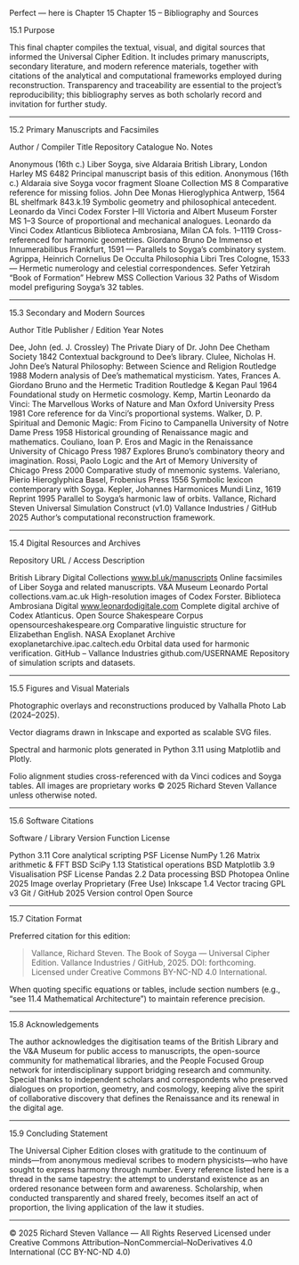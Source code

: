 Perfect — here is Chapter 15 Chapter 15 – Bibliography and Sources

15.1 Purpose

This final chapter compiles the textual, visual, and digital sources that informed the Universal Cipher Edition.  It includes primary manuscripts, secondary literature, and modern reference materials, together with citations of the analytical and computational frameworks employed during reconstruction.  Transparency and traceability are essential to the project’s reproducibility; this bibliography serves as both scholarly record and invitation for further study.


---

15.2 Primary Manuscripts and Facsimiles

Author / Compiler	Title	Repository	Catalogue No.	Notes

Anonymous (16th c.)	Liber Soyga, sive Aldaraia	British Library, London	Harley MS 6482	Principal manuscript basis of this edition.
Anonymous (16th c.)	Aldaraia sive Soyga vocor fragment	Sloane Collection	MS 8	Comparative reference for missing folios.
John Dee	Monas Hieroglyphica	Antwerp, 1564	BL shelfmark 843.k.19	Symbolic geometry and philosophical antecedent.
Leonardo da Vinci	Codex Forster I–III	Victoria and Albert Museum	Forster MS 1–3	Source of proportional and mechanical analogues.
Leonardo da Vinci	Codex Atlanticus	Biblioteca Ambrosiana, Milan	CA fols. 1–1119	Cross-referenced for harmonic geometries.
Giordano Bruno	De Immenso et Innumerabilibus	Frankfurt, 1591	—	Parallels to Soyga’s combinatory system.
Agrippa, Heinrich Cornelius	De Occulta Philosophia Libri Tres	Cologne, 1533	—	Hermetic numerology and celestial correspondences.
Sefer Yetzirah	“Book of Formation”	Hebrew MSS Collection	Various	32 Paths of Wisdom model prefiguring Soyga’s 32 tables.



---

15.3 Secondary and Modern Sources

Author	Title	Publisher / Edition	Year	Notes

Dee, John (ed. J. Crossley)	The Private Diary of Dr. John Dee	Chetham Society	1842	Contextual background to Dee’s library.
Clulee, Nicholas H.	John Dee’s Natural Philosophy: Between Science and Religion	Routledge	1988	Modern analysis of Dee’s mathematical mysticism.
Yates, Frances A.	Giordano Bruno and the Hermetic Tradition	Routledge & Kegan Paul	1964	Foundational study on Hermetic cosmology.
Kemp, Martin	Leonardo da Vinci: The Marvellous Works of Nature and Man	Oxford University Press	1981	Core reference for da Vinci’s proportional systems.
Walker, D. P.	Spiritual and Demonic Magic: From Ficino to Campanella	University of Notre Dame Press	1958	Historical grounding of Renaissance magic and mathematics.
Couliano, Ioan P.	Eros and Magic in the Renaissance	University of Chicago Press	1987	Explores Bruno’s combinatory theory and imagination.
Rossi, Paolo	Logic and the Art of Memory	University of Chicago Press	2000	Comparative study of mnemonic systems.
Valeriano, Pierio	Hieroglyphica	Basel, Frobenius Press	1556	Symbolic lexicon contemporary with Soyga.
Kepler, Johannes	Harmonices Mundi	Linz, 1619	Reprint 1995	Parallel to Soyga’s harmonic law of orbits.
Vallance, Richard Steven	Universal Simulation Construct (v1.0)	Vallance Industries / GitHub	2025	Author’s computational reconstruction framework.



---

15.4 Digital Resources and Archives

Repository	URL / Access	Description

British Library Digital Collections	www.bl.uk/manuscripts	Online facsimiles of Liber Soyga and related manuscripts.
V&A Museum Leonardo Portal	collections.vam.ac.uk	High-resolution images of Codex Forster.
Biblioteca Ambrosiana Digital	www.leonardodigitale.com	Complete digital archive of Codex Atlanticus.
Open Source Shakespeare Corpus	opensourceshakespeare.org	Comparative linguistic structure for Elizabethan English.
NASA Exoplanet Archive	exoplanetarchive.ipac.caltech.edu	Orbital data used for harmonic verification.
GitHub – Vallance Industries	github.com/USERNAME	Repository of simulation scripts and datasets.



---

15.5 Figures and Visual Materials

Photographic overlays and reconstructions produced by Valhalla Photo Lab (2024–2025).

Vector diagrams drawn in Inkscape and exported as scalable SVG files.

Spectral and harmonic plots generated in Python 3.11 using Matplotlib and Plotly.

Folio alignment studies cross-referenced with da Vinci codices and Soyga tables.
All images are proprietary works © 2025 Richard Steven Vallance unless otherwise noted.



---

15.6 Software Citations

Software / Library	Version	Function	License

Python	3.11	Core analytical scripting	PSF License
NumPy	1.26	Matrix arithmetic & FFT	BSD
SciPy	1.13	Statistical operations	BSD
Matplotlib	3.9	Visualisation	PSF License
Pandas	2.2	Data processing	BSD
Photopea	Online 2025	Image overlay	Proprietary (Free Use)
Inkscape	1.4	Vector tracing	GPL v3
Git / GitHub	2025	Version control	Open Source



---

15.7 Citation Format

Preferred citation for this edition:

> Vallance, Richard Steven. The Book of Soyga — Universal Cipher Edition.
Vallance Industries / GitHub, 2025.
DOI: forthcoming.
Licensed under Creative Commons BY-NC-ND 4.0 International.



When quoting specific equations or tables, include section numbers (e.g., “see 11.4 Mathematical Architecture”) to maintain reference precision.


---

15.8 Acknowledgements

The author acknowledges the digitisation teams of the British Library and the V&A Museum for public access to manuscripts, the open-source community for mathematical libraries, and the People Focused Group network for interdisciplinary support bridging research and community.
Special thanks to independent scholars and correspondents who preserved dialogues on proportion, geometry, and cosmology, keeping alive the spirit of collaborative discovery that defines the Renaissance and its renewal in the digital age.


---

15.9 Concluding Statement

The Universal Cipher Edition closes with gratitude to the continuum of minds—from anonymous medieval scribes to modern physicists—who have sought to express harmony through number.  Every reference listed here is a thread in the same tapestry: the attempt to understand existence as an ordered resonance between form and awareness.  Scholarship, when conducted transparently and shared freely, becomes itself an act of proportion, the living application of the law it studies.


---

© 2025 Richard Steven Vallance — All Rights Reserved
Licensed under Creative Commons Attribution–NonCommercial–NoDerivatives 4.0 International (CC BY-NC-ND 4.0)
